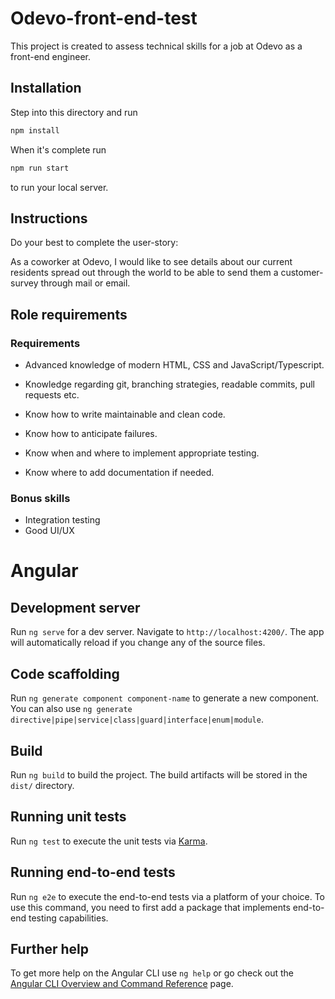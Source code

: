 # Odevo-front-end-test

This project is created to assess technical skills for a job at Odevo as a front-end engineer.

## Installation

Step into this directory and run

```bash
npm install
```

When it's complete run

```bash
npm run start
```

to run your local server.

## Instructions

Do your best to complete the user-story:

As a coworker at Odevo, I would like to see details about our current residents spread out through the world to be able to send them a customer-survey through mail or email.

## Role requirements

### Requirements
* Advanced knowledge of modern HTML, CSS and JavaScript/Typescript.

* Knowledge regarding git, branching strategies, readable commits, pull requests etc.

* Know how to write maintainable and clean code.

* Know how to anticipate failures.

* Know when and where to implement appropriate testing.

* Know where to add documentation if needed.

### Bonus skills
* Integration testing
* Good UI/UX

# Angular

## Development server

Run `ng serve` for a dev server. Navigate to `http://localhost:4200/`. The app will automatically reload if you change any of the source files.

## Code scaffolding

Run `ng generate component component-name` to generate a new component. You can also use `ng generate directive|pipe|service|class|guard|interface|enum|module`.

## Build

Run `ng build` to build the project. The build artifacts will be stored in the `dist/` directory.

## Running unit tests

Run `ng test` to execute the unit tests via [Karma](https://karma-runner.github.io).

## Running end-to-end tests

Run `ng e2e` to execute the end-to-end tests via a platform of your choice. To use this command, you need to first add a package that implements end-to-end testing capabilities.

## Further help

To get more help on the Angular CLI use `ng help` or go check out the [Angular CLI Overview and Command Reference](https://angular.io/cli) page.
